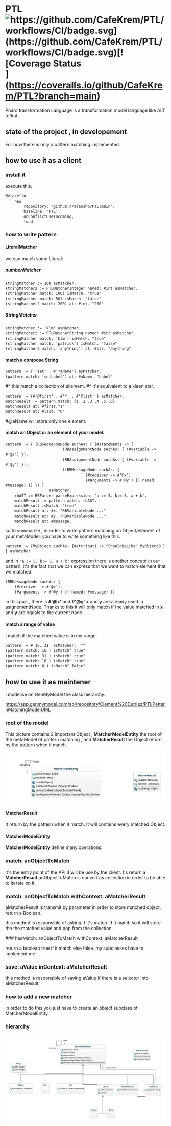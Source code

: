 # PTL  ![https://github.com/CafeKrem/PTL/workflows/CI/badge.svg](https://github.com/CafeKrem/PTL/workflows/CI/badge.svg)[![Coverage Status](https://coveralls.io/repos/github/CafeKrem/PTL/badge.svg?branch=main)](https://coveralls.io/github/CafeKrem/PTL?branch=main)
 Pharo transformation Language is a transformation model language like ALT tefkat.

## state of the project , in developement

For now there is only a pattern matching implemented.

## how to use it as a client 



### install it

execute this.
```smalltalk
Metacello
	new
		repository: 'github://alessho/PTL:main';
		baseline: 'PTL';
		onConflictUseIncoming;
		load.
```

### how to write pattern

#### LiteralMatcher 
we can match some Literal: 

##### numberMatcher  

```smalltalk 
stringMatcher := 100 asMatcher. 
stringMatcher2 := PTLMatcherInteger named: #int asMatcher. 
(stringMatcher match: 100) isMatch. "true"
(stringMatcher match: 50) isMatch. "false"
(stringMatcher2 match: 200) at: #int. "200"
```

##### StringMatcher

```smalltalk 
stringMatcher := 'klm' asMatcher. 
stringMatcher2 := PTLMatcherString named: #str asMatcher. 
(stringMatcher match: 'klm') isMatch. "true"
(stringMatcher match: 'patrick') isMatch. "false"
(stringMatcher2 match: 'anything') at: #str. "anything"
```

#### match a compose String

```smalltalk
pattern := { 'set' , #'*aName'} asMatcher.
(pattern match: 'setLabel') at: #aName. "Label"
```
#* this match a collection of ellement.
#* it's equivalent to a kleen star.

```smalltalk
pattern := {#'@first' . #'*' . #'@last' } asMatcher.
matchResult := pattern match: {1 .2 .3 .4 .5 .6}.
matchResult at: #first."1"
matchResult at: #last. "6"
```
#@aName will store only one element.


#### match an Object or an element of your model. 

```smalltalk
pattern := { (RBSequenceNode suchAs: { (#statements -> { 
			             (RBAssignmentNode suchAs: { (#variable -> #'@x') }).
			             (RBAssignmentNode suchAs: { (#variable -> #'@y') }).
			             ((RBMessageNode suchAs: { 
					               (#receiver -> #'@x').
					               (#arguments -> #'@y') }) named: #message) }) }) }
		           asMatcher.
	rbAST := RBParser parseExpression: 'a := 5. b:= 5. a + b'.
	matchResult := pattern match: rbAST.
	matchResult isMatch. "true"
	matchResult at: #x. "RBVariableNode ..."
	matchResult at: #y ."RBVariableNode ..."
	matchResult at: #message.
```
so to summarize , in order to write pattern matching on Object/element of your metaModel. 
you have to write something like this. 

```smalltalk
pattern := {MyObject suchAs: {#attribut1 -> "ShouldBeLike" MyObjectB } } asMatcher
```

and in `'a := 5. b:= 5. a + b'` expression there is another concept in our pattern. 
it's the fact that we can express that we want to match element that we matched. 

```smalltalk
(RBMessageNode suchAs: { 
	(#receiver -> #'@x').
	(#arguments -> #'@y') }) named: #message) })
```

in this part , there is **#'@x'** and **#'@y'** **x** and **y**  are already used in asignementNode.
Thanks to this it will only match if the value matched in **x** and **y** are equals to the current node. 


#### match a range of value 

I match if the matched value is in my range.

```smalltalk
pattern := #'16..31' asMatcher.  ""
(pattern match: 16 ) isMatch" true"
(pattern match: 31 ) isMatch" true"
(pattern match: 18 ) isMatch" true"
(pattern match: 0 ) isMatch" false"
```


## how to use it as maintener

I modelise on GenMyModel the class hierarchy. 

https://app.genmymodel.com/api/repository/Clement%20Dutriez/PTLPatternMatchingModelUML

### root of the model

This picture contains 2 important Object , **MatcherModelEntity** the root of the metaModel of pattern matching , and **MatcherResult** the Object return by the pattern when it match.

![](picture/rootModel.jpeg)

#### MatcherResult

It return by the pattern when it match. 
It will contains every matched Object.

#### MatcherModelEntity

**MatcherModelEntity** define many operations:

###  match: anObjectToMatch

it's the entry point of the API it will be use by the client.
t's return a **MatcherResult**
anObjectToMatch is convert as collection in order to be able to iterate on it.


### match: anObjectToMatch withContext: aMatcherResult

aMatcherResult is transmit by parameter in order to store matched object.
return a Boolean.

this method is responsible of asking if it's match.
If it match so it will store the the matched value and pop from the collection.

### hasMatch: anObjectToMatch withContext: aMatcherResult

return a boolean true if it match else false.
my subclasses have to implement me.

### save: aValue inContext: aMatcherResult

this method is responsible of saving aValue if there is a selector into aMatcherResult.

### how to add a new matcher

in order to do this you just have to create an object subclass of MatcherModelEntity.

### hierarchy

![](picture/hierarchy.jpeg)
